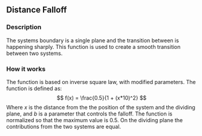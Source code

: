 ## Distance Falloff
### Description
The systems boundary is a single plane and the transition between is happening sharply. This function is used to create a smooth transition between two systems.

### How it works
The function is based on inverse square law, with modified parameters. The function is defined as:
$$
f(x) = \frac{0.5}{1 + (x*10)^2}
$$
Where $x$ is the distance from the the position of the system and the dividing plane, and $b$ is a parameter that controls the falloff. 
The function is normalized so that the maximum value is 0.5. On the dividing plane the contributions from the two systems are equal.


